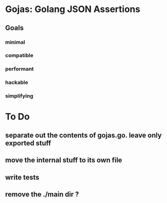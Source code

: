 # Gojas: Golang JSON Assertions

## Goals
### minimal
### compatible
### performant
### hackable
### simplifying

# To Do

## separate out the contents of gojas.go. leave only exported stuff
## move the internal stuff to its own file
## write tests
## remove the ./main dir ?